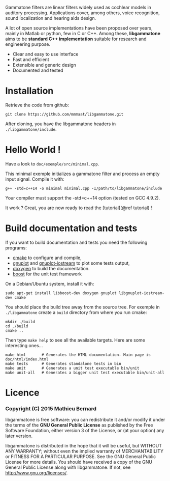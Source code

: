 
Gammatone filters are linear filters widely used as cochlear models in
auditory processing. Applications cover, among others, voice
recognition, sound localization and hearing aids design.

A lot of open source implementations have been proposed over years,
mainly in Matlab or python, few in C or C++. Among these,
**libgammatone** aims to be **standard C++ implementation** suitable
for research and engineering purpose.

- Clear and easy to use interface
- Fast and efficient
- Extensible and generic design
- Documented and tested


# Installation

Retrieve the code from github:

~~~
git clone https://github.com/mmmaat/libgammatone.git
~~~

After cloning, you have the libgammatone headers in `./libgammatone/include`.


# Hello World !

Have a look to `doc/exemple/src/minimal.cpp`.

This minimal exemple initializes a gammatone filter and process an
empty input signal.
Compile it with:
~~~
g++ -std=c++14 -o minimal minimal.cpp -I/path/to/libgammatone/include
~~~

Your compiler must support the -std=c++14 option (tested on GCC 4.9.2).

It work ? Great, you are now ready to read the [tutorial](@ref tutorial) !


# Build documentation and tests



If you want to build documentation and tests you need the following programs:

- [cmake](http://www.cmake.org) to configure and compile,
- [gnuplot](http://www.gnuplot.info/) and
[gnuplot-iostream](http://www.stahlke.org/dan/gnuplot-iostream/) to
plot some tests output,
- [doxygen](http://www.stack.nl/~dimitri/doxygen/index.html) to build the documentation.
- [boost](http://www.boost.org) for the unit test framework

On a Debian/Ubuntu system, install it with:

~~~
sudo apt-get install libboost-dev doxygen gnuplot libgnuplot-iostream-dev cmake
~~~

You should place the build tree away from the source tree. For exemple
in `./libgammatone` create a `build` directory from where you run cmake:

~~~
mkdir ./build
cd ./build
cmake ..
~~~

Then type `make help` to see all the available targets.
Here are some interesting ones...

~~~
make html       # Generates the HTML documentation. Main page is doc/html/index.html
make tests      # Generates standalone tests in bin
make unit       # Generates a unit test executable bin/unit
make unit-all   # Generates a bigger unit test executable bin/unit-all
~~~


# Licence

### Copyright (C) 2015 Mathieu Bernard

libgammatone is free software: you can redistribute it and/or modify
it under the terms of the **GNU General Public License** as
published by the Free Software Foundation, either version 3 of the
License, or (at your option) any later version.

libgammatone is distributed in the hope that it will be useful, but
WITHOUT ANY WARRANTY; without even the implied warranty of
MERCHANTABILITY or FITNESS FOR A PARTICULAR PURPOSE. See the GNU
General Public License for more details. You should have received a
copy of the GNU General Public License along with libgammatone. If
not, see <http://www.gnu.org/licenses/>.

